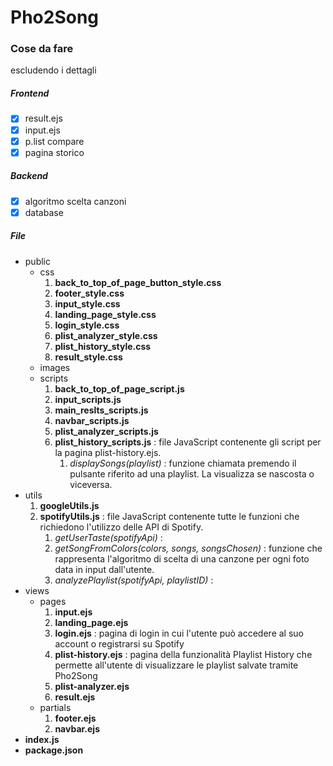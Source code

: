 # Pho2Song
### Cose da fare
escludendo i dettagli
##### Frontend
- [x] result.ejs
- [x] input.ejs
- [x] p.list compare
- [x] pagina storico
##### Backend
- [x] algoritmo scelta canzoni
- [x] database

##### File

* public
    * css
        1. __back_to_top_of_page_button_style.css__
        2. __footer_style.css__
        3. __input_style.css__
        4. __landing_page_style.css__
        5. __login_style.css__
        6. __plist_analyzer_style.css__
        7. __plist_history_style.css__
        8. __result_style.css__
    * images
    * scripts
        1. __back_to_top_of_page_script.js__
        2. __input_scripts.js__
        3. __main_reslts_scripts.js__
        4. __navbar_scripts.js__
        5. __plist_analyzer_scripts.js__
        6. __plist_history_scripts.js__ : file JavaScript contenente gli script per la pagina plist-history.ejs. 
            1. _displaySongs(playlist)_ : funzione chiamata premendo il pulsante riferito ad una playlist. La visualizza se nascosta o viceversa.
* utils
    1. __googleUtils.js__
    2. __spotifyUtils.js__ : file JavaScript contenente tutte le funzioni che richiedono l'utilizzo delle API di Spotify.
        1. _getUserTaste(spotifyApi)_ :
        2. _getSongFromColors(colors, songs, songsChosen)_ : funzione che rappresenta l'algoritmo di scelta di una canzone per ogni foto data in input dall'utente.
        3. _analyzePlaylist(spotifyApi, playlistID)_ : 
* views
    * pages
        1. __input.ejs__
        2. __landing_page.ejs__
        3. __login.ejs__ : pagina di login in cui l'utente può accedere al suo account o registrarsi su Spotify
        4. __plist-history.ejs__ : pagina della funzionalità Playlist History che permette all'utente di visualizzare le playlist salvate tramite Pho2Song
        5. __plist-analyzer.ejs__
        6. __result.ejs__
    * partials
        1. __footer.ejs__
        2. __navbar.ejs__
* __index.js__
* __package.json__

